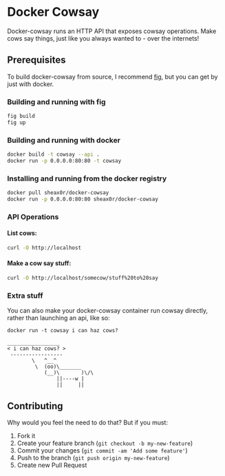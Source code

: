 # Docker Cowsay
Docker-cowsay runs an HTTP API that exposes cowsay operations.
Make cows say things, just like you always wanted to - over the internets!

## Prerequisites
To build docker-cowsay from source, I recommend [fig](http://www.fig.sh), but you can get by just with docker.

### Building and running with fig
```bash
fig build
fig up
```

### Building and running with docker
```bash
docker build -t cowsay --api .
docker run -p 0.0.0.0:80:80 -t cowsay
```

### Installing and running from the docker registry
```bash
docker pull sheax0r/docker-cowsay
docker run -p 0.0.0.0:80:80 sheax0r/docker-cowsay
```

### API Operations

#### List cows:
```bash
curl -O http://localhost
```

#### Make a cow say stuff:
```bash
curl -O http://localhost/somecow/stuff%20to%20say
```

### Extra stuff
You can also make your docker-cowsay container run cowsay directly, rather than launching an api, like so:

```
docker run -t cowsay i can haz cows?

_________________
< i can haz cows? >
 -----------------
        \   ^__^
         \  (oo)\_______
            (__)\       )\/\
                ||----w |
                ||     ||
```

## Contributing

Why would you feel the need to do that? But if you must:

1. Fork it
2. Create your feature branch (`git checkout -b my-new-feature`)
3. Commit your changes (`git commit -am 'Add some feature'`)
4. Push to the branch (`git push origin my-new-feature`)
5. Create new Pull Request
